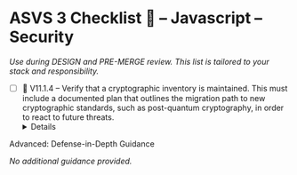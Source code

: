 # ASVS 3 Checklist 🔴 – Javascript – Security

_Use during DESIGN and PRE-MERGE review. This list is tailored to your stack and responsibility._

- [ ] 🔴 V11.1.4 – Verify that a cryptographic inventory is maintained. This must include a documented plan that outlines the migration path to new cryptographic standards, such as post-quantum cryptography, in order to react to future threats.
  <details>
<summary>Advanced: Defense-in-Depth Guidance</summary>

_No additional guidance provided._

</details>
